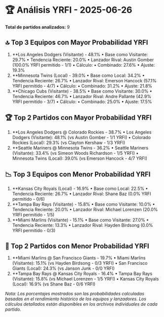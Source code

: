 # 🏆 Análisis YRFI - 2025-06-26

**Total de partidos analizados:** 9

## 🔝 Top 3 Equipos con Mayor Probabilidad YRFI
1. **Los Angeles Dodgers (Visitante) - 48.1%
   • Base como Visitante: 29.7%
   • Tendencia Reciente: 20.0%
   • Lanzador Rival: Austin Gomber (100.0% YRFI permitido - 1/1)
   • Cálculo:
     • Combinado: 27.6%
     • Ajuste: 19.3%
2. **Minnesota Twins (Local) - 39.0%
   • Base como Local: 34.2%
   • Tendencia Reciente: 26.7%
   • Lanzador Rival: Emerson Hancock (57.1% YRFI permitido - 4/7)
   • Cálculo:
     • Combinado: 31.2%
     • Ajuste: 21.8%
3. **Chicago Cubs (Visitante) - 38.5%
   • Base como Visitante: 30.0%
   • Tendencia Reciente: 46.7%
   • Lanzador Rival: Andre Pallante (42.9% YRFI permitido - 3/7)
   • Cálculo:
     • Combinado: 25.0%
     • Ajuste: 17.5%

## 🏆 Top 2 Partidos con Mayor Probabilidad YRFI
1. **Los Angeles Dodgers @ Colorado Rockies - 38.7%
   • Los Angeles Dodgers (Visitante): 48.1% (vs Austin Gomber - 1/1 YRFI)
   • Colorado Rockies (Local): 29.3% (vs Clayton Kershaw - 1/3 YRFI)
2. **Seattle Mariners @ Minnesota Twins - 36.2%
   • Seattle Mariners (Visitante): 33.4% (vs Simeon Woods Richardson - 1/5 YRFI)
   • Minnesota Twins (Local): 39.0% (vs Emerson Hancock - 4/7 YRFI)

## 📉 Top 3 Equipos con Menor Probabilidad YRFI
1. **Kansas City Royals (Local) - 16.9%
   • Base como Local: 22.5%
   • Tendencia Reciente: 26.7%
   • Lanzador Rival: Shane Baz (0.0% YRFI permitido - 0/6)
2. **Tampa Bay Rays (Visitante) - 15.8%
   • Base como Visitante: 10.0%
   • Tendencia Reciente: 20.0%
   • Lanzador Rival: Michael Lorenzen (20.0% YRFI permitido - 1/5)
3. **Miami Marlins (Visitante) - 15.1%
   • Base como Visitante: 27.0%
   • Tendencia Reciente: 13.3%
   • Lanzador Rival: Hayden Birdsong (0.0% YRFI permitido - 0/3)

## 🚫 Top 2 Partidos con Menor Probabilidad YRFI
1. **Miami Marlins @ San Francisco Giants - 19.7%
   • Miami Marlins (Visitante): 15.1% (vs Hayden Birdsong - 0/3 YRFI)
   • San Francisco Giants (Local): 24.3% (vs Janson Junk - 0/0 YRFI)
2. **Tampa Bay Rays @ Kansas City Royals - 16.4%
   • Tampa Bay Rays (Visitante): 15.8% (vs Michael Lorenzen - 1/5 YRFI)
   • Kansas City Royals (Local): 16.9% (vs Shane Baz - 0/6 YRFI)

*Nota: Los porcentajes mostrados son las probabilidades calculadas basadas en el rendimiento histórico de los equipos y lanzadores. Los cálculos detallados están disponibles en los archivos individuales de cada partido.*